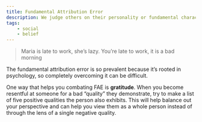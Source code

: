 ```yaml
---
title: Fundamental Attribution Error
description: We judge others on their personality or fundamental character, but we judge ourselves on the situation.
tags: 
    - social
    - belief
---
```


> Maria is late to work, she’s lazy. You’re late to work, it is a bad morning

The fundamental attribution error is so prevalent because it’s rooted in psychology, so completely overcoming it can be difficult.

One way that helps you combating FAE is **gratitude**. When you become resentful at someone for a bad “quality” they demonstrate, try to make a list of five positive qualities the person also exhibits. This will help balance out your perspective and can help you view them as a whole person instead of through the lens of a single negative quality.